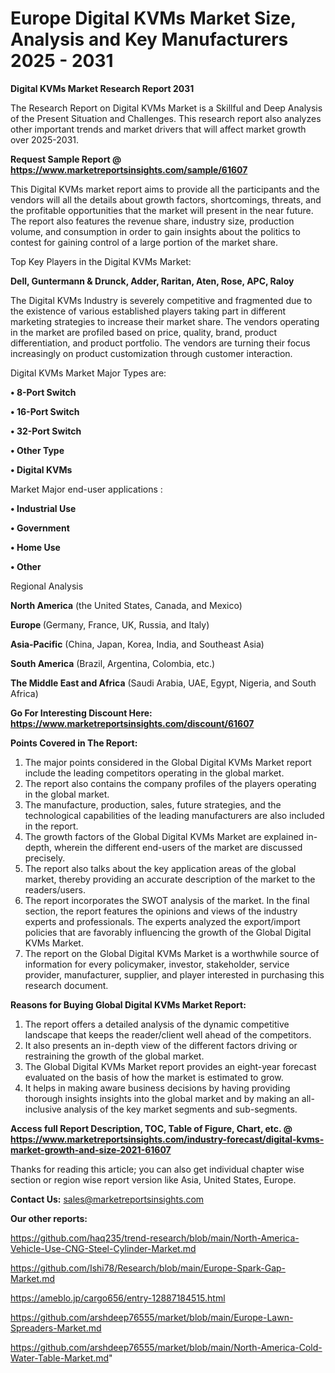 # Europe Digital KVMs Market Size, Analysis and Key Manufacturers 2025 - 2031

<strong>Digital KVMs Market Research Report 2031</strong>

The Research Report on Digital KVMs Market is a Skillful and Deep Analysis of the Present Situation and Challenges. This research report also analyzes other important trends and market drivers that will affect market growth over 2025-2031.

<strong>Request Sample Report @ <a href=https://www.marketreportsinsights.com/sample/61607>https://www.marketreportsinsights.com/sample/61607</a></strong>

This Digital KVMs market report aims to provide all the participants and the vendors will all the details about growth factors, shortcomings, threats, and the profitable opportunities that the market will present in the near future. The report also features the revenue share, industry size, production volume, and consumption in order to gain insights about the politics to contest for gaining control of a large portion of the market share.

Top Key Players in the Digital KVMs Market:

<strong>Dell, Guntermann & Drunck, Adder, Raritan, Aten, Rose, APC, Raloy</strong>

The Digital KVMs Industry is severely competitive and fragmented due to the existence of various established players taking part in different marketing strategies to increase their market share. The vendors operating in the market are profiled based on price, quality, brand, product differentiation, and product portfolio. The vendors are turning their focus increasingly on product customization through customer interaction.

Digital KVMs Market Major Types are:

<strong>• 8-Port Switch

• 16-Port Switch

• 32-Port Switch

• Other Type

• Digital KVMs</strong>

Market Major end-user applications :

<strong>• Industrial Use

• Government

• Home Use

• Other</strong>

Regional Analysis

</u><strong><b>North America</b></strong> (the United States, Canada, and Mexico)

<strong><b>Europe </b></strong>(Germany, France, UK, Russia, and Italy)

<strong><b>Asia-Pacific</b></strong> (China, Japan, Korea, India, and Southeast Asia)

<strong><b>South America</b></strong> (Brazil, Argentina, Colombia, etc.)

<strong><b>The Middle East and Africa</b></strong> (Saudi Arabia, UAE, Egypt, Nigeria, and South Africa)

<strong>Go For Interesting Discount Here: <a href=https://www.marketreportsinsights.com/discount/61607>https://www.marketreportsinsights.com/discount/61607</a></strong>

<strong>Points Covered in The Report:</strong>
<ol>
  <li>The major points considered in the Global Digital KVMs Market report include the leading competitors operating in the global market.</li>
  <li>The report also contains the company profiles of the players operating in the global market.</li>
  <li>The manufacture, production, sales, future strategies, and the technological capabilities of the leading manufacturers are also included in the report.</li>
  <li>The growth factors of the Global Digital KVMs Market are explained in-depth, wherein the different end-users of the market are discussed precisely.</li>
  <li>The report also talks about the key application areas of the global market, thereby providing an accurate description of the market to the readers/users.</li>
  <li>The report incorporates the SWOT analysis of the market. In the final section, the report features the opinions and views of the industry experts and professionals. The experts analyzed the export/import policies that are favorably influencing the growth of the Global Digital KVMs Market.</li>
  <li>The report on the Global Digital KVMs Market is a worthwhile source of information for every policymaker, investor, stakeholder, service provider, manufacturer, supplier, and player interested in purchasing this research document.</li>
</ol>
<strong>Reasons for Buying Global Digital KVMs Market Report:</strong>

<ol>
  <li>The report offers a detailed analysis of the dynamic competitive landscape that keeps the reader/client well ahead of the competitors.</li>
  <li>It also presents an in-depth view of the different factors driving or restraining the growth of the global market.</li>
  <li>The Global Digital KVMs Market report provides an eight-year forecast evaluated on the basis of how the market is estimated to grow.</li>
  <li>It helps in making aware business decisions by having providing thorough insights insights into the global market and by making an all-inclusive analysis of the key market segments and sub-segments.</li>
</ol>
<strong>Access full Report Description, TOC, Table of Figure, Chart, etc. @ <a href=https://www.marketreportsinsights.com/industry-forecast/digital-kvms-market-growth-and-size-2021-61607>https://www.marketreportsinsights.com/industry-forecast/digital-kvms-market-growth-and-size-2021-61607</a></strong>


Thanks for reading this article; you can also get individual chapter wise section or region wise report version like Asia, United States, Europe.

<strong>Contact Us:</strong>
sales@marketreportsinsights.com

<strong>Our other reports:</strong>

<a href=https://github.com/haq235/trend-research/blob/main/North-America-Vehicle-Use-CNG-Steel-Cylinder-Market.md>https://github.com/haq235/trend-research/blob/main/North-America-Vehicle-Use-CNG-Steel-Cylinder-Market.md</a>

<a href=https://github.com/Ishi78/Research/blob/main/Europe-Spark-Gap-Market.md>https://github.com/Ishi78/Research/blob/main/Europe-Spark-Gap-Market.md</a>

<a href=https://ameblo.jp/cargo656/entry-12887184515.html>https://ameblo.jp/cargo656/entry-12887184515.html</a>

<a href=https://github.com/arshdeep76555/market/blob/main/Europe-Lawn-Spreaders-Market.md>https://github.com/arshdeep76555/market/blob/main/Europe-Lawn-Spreaders-Market.md</a>

<a href=https://github.com/arshdeep76555/market/blob/main/North-America-Cold-Water-Table-Market.md>https://github.com/arshdeep76555/market/blob/main/North-America-Cold-Water-Table-Market.md</a>"
